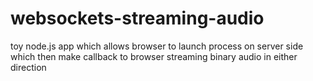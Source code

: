 websockets-streaming-audio
==========================

toy node.js app which allows browser to launch process on server side which then make callback to browser streaming binary audio in either direction
